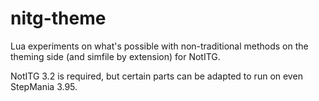# nitg-theme
Lua experiments on what's possible with non-traditional methods on the theming side (and simfile by extension) for NotITG.

NotITG 3.2 is required, but certain parts can be adapted to run on even StepMania 3.95.
